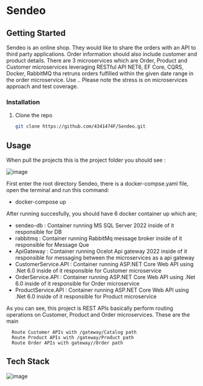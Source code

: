 # Sendeo

## Getting Started

Sendeo is an online shop. They would like to share the orders with an API to third party applications. Order information should also include customer and product details. There are 3 microservices which are Order, Product and Customer microservices leveraging RESTful API NET6, EF Core, CQRS, Docker, RabbitMQ tha retruns orders fulfilled within the given date range in the order microservice. Use .. Please note the stress is on microservices approach and test coverage.

### Installation

1. Clone the repo
   ```sh
   git clone https://github.com/4341474F/Sendeo.git
   ```
## Usage

When pull the projects this is the project folder you should see :

![image](https://user-images.githubusercontent.com/19145921/210164814-77e336be-7481-4c6f-8726-a84d5b7850dd.png)

First enter the root directory Sendeo, there is a docker-compse.yaml file, open the terminal and run this command:
  
  * docker-compose up
  
 After running succesfully, you should have 6 docker container up which are;
  * sendeo-db           : Container running MS SQL Server 2022 inside of it responsible for DB
  * rabbitmq            : Container running RabbitMq message broker inside of it responsible for Message Que
  * ApiGateway          : Container running Ocelot Api gateway 2022 inside of it responsible for messaging between the microservices as a api gateway
  * CustomerService.API : Container running ASP.NET Core Web API using .Net 6.0 inside of it responsible for Customer microservice
  * OrderService.API    : Container running ASP.NET Core Web API using .Net 6.0 inside of it responsible for Order microservice
  * ProductService.API  : Container running ASP.NET Core Web API using .Net 6.0 inside of it responsible for Product microservice

   As you can see, this project is REST APIs basically perform routing operations on Customer, Product and Order microservices.
   These are the main
   
      Route Customer APIs with /gateway/Catalog path
      Route Product APIs with /gateway/Product path
      Route Order APIs with gateway//Order path





## Tech Stack

![image](https://user-images.githubusercontent.com/19145921/210165120-c0480835-04ba-4ded-b280-0646b48511c7.png)
